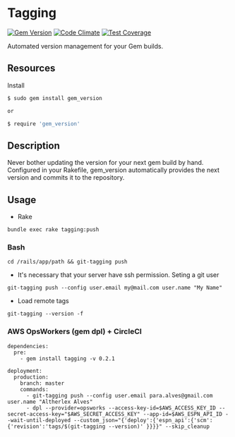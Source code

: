 # Tagging

[![Gem Version](https://badge.fury.io/rb/tagging.svg)](https://badge.fury.io/rb/tagging)
[![Code Climate](https://codeclimate.com/github/altherlex/tagging/badges/gpa.svg)](https://codeclimate.com/github/altherlex/tagging)
[![Test Coverage](https://codeclimate.com/github/altherlex/tagging/badges/coverage.svg)](https://codeclimate.com/github/altherlex/tagging/coverage)

Automated version management for your Gem builds.

## Resources

Install

```bash
$ sudo gem install gem_version

or

$ require 'gem_version'
```
	
## Description

Never bother updating the version for your next gem build by hand.  Configured in your Rakefile, gem_version automatically provides the next version and commits it to the repository.

## Usage

* Rake

`bundle exec rake tagging:push`

### Bash

`cd /rails/app/path && git-tagging push`


* It's necessary that your server have ssh permission. Seting a git user

`git-tagging push --config user.email my@mail.com user.name "My Name"`


* Load remote tags

`git-tagging --version -f`


### AWS OpsWorkers (gem dpl) + CircleCI

```
dependencies:
  pre:
    - gem install tagging -v 0.2.1
    
deployment:
  production:
    branch: master
    commands:
      - git-tagging push --config user.email para.alves@gmail.com user.name "Altherlex Alves"
      - dpl --provider=opsworks --access-key-id=$AWS_ACCESS_KEY_ID --secret-access-key="$AWS_SECRET_ACCESS_KEY" --app-id=$AWS_ESPN_API_ID --wait-until-deployed --custom_json="{'deploy':{'espn_api':{'scm':{'revision':'tags/$(git-tagging --version)' }}}}" --skip_cleanup
```

